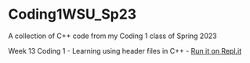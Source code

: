 # Coding1WSU_Sp23
A collection of C++ code from my Coding 1 class of Spring 2023

Week 13 Coding 1 - Learning using header files in C++ - [Run it on Repl.it](https://replit.com/@khoidangle/W13Coding1W13B-Headers-and-Files?v=1)
